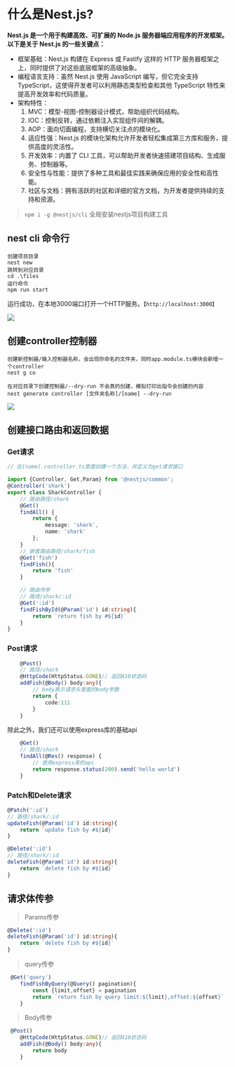 # 什么是Nest.js?

**Nest.js 是一个用于构建高效、可扩展的 Node.js 服务器端应用程序的开发框架。以下是关于 Nest.js 的一些关键点：**

- 框架基础：Nest.js 构建在 Express 或 Fastify 这样的 HTTP 服务器框架之上，同时提供了对这些底层框架的高级抽象。
- 编程语言支持：虽然 Nest.js 使用 JavaScript 编写，但它完全支持 TypeScript，这使得开发者可以利用静态类型检查和其他 TypeScript 特性来提高开发效率和代码质量。
- 架构特性：
  1. MVC：模型-视图-控制器设计模式，帮助组织代码结构。
  2. IOC：控制反转，通过依赖注入实现组件间的解耦。
  3. AOP：面向切面编程，支持横切关注点的模块化。
  4. 适应性强：Nest.js 的模块化架构允许开发者轻松集成第三方库和服务，提供高度的灵活性。
  5. 开发效率：内置了 CLI 工具，可以帮助开发者快速搭建项目结构、生成服务、控制器等。
  6. 安全性与性能：提供了多种工具和最佳实践来确保应用的安全性和高性能。
  7. 社区与文档：拥有活跃的社区和详细的官方文档，为开发者提供持续的支持和资源。

> `npm i -g @nestjs/cli`  全局安装nestjs项目构建工具

## nest cli 命令行

```shell
创建项目目录
nest new
跳转到对应目录
cd .\files
运行命令
npm run start
```

运行成功，在本地3000端口打开一个HTTP服务。`【http://localhost:3000】`

![](//images.weserv.nl/?url=https://cdn.jsdelivr.net/gh/ZHEGUO6/image/img/202411011457363.png)

## 创建controller控制器

```shell
创建新控制器/输入控制器名称，会出现你命名的文件夹，同时app.module.ts模块会新增一个controller
nest g co
```

```
在对应目录下创建控制器/--dry-run 不会真的创建，模拟打印出指令会创建的内容
nest generate controller [文件夹名称]/[name] --dry-run
```

![](//images.weserv.nl/?url=https://cdn.jsdelivr.net/gh/ZHEGUO6/image/img/202411011524891.png)

## 创建接口路由和返回数据

###     Get请求

```typescript
// 在[name].controller.ts里面创建一个方法，并定义为get请求接口

import {Controller, Get,Param} from '@nestjs/common';
@Controller('shark')
export class SharkController {
    // 路由路径/shark
    @Get()
    findAll() {
        return {
            message: 'shark',
            name: 'shark'
        };
    }
    // 嵌套路由路径/shark/fish
    @Get('fish')
    findFish(){
        return 'fish'
    }

    // 路由传参
    // 路径/shark/:id
    @Get(':id')
    findFishById(@Param('id') id:string){
        return `return fish by #${id}`
    }
}
```

### Post请求

```typescript
  	@Post()
	// 路径/shark
    @HttpCode(HttpStatus.GONE)// 返回410状态码
    addFish(@Body() body:any){
        // body表示请求头里面的body参数
        return {
            code:111
        }
    }
```

除此之外，我们还可以使用express库的基础api

```typescript
    @Get()
	// 路径/shark
    findAll(@Res() response) {
        // 使用express库的api
        return response.status(200).send('hello world')
    }
```

### Patch和Delete请求

```typescript
@Patch(':id')
// 路径/shark/:id
updateFish(@Param('id') id:string){
    return `update fish by #${id}`
}

@Delete(':id')
// 路径/shark/:id
deleteFish(@Param('id') id:string){
    return `delete fish by #${id}`
}
```

## 请求体传参

> Params传参

```typescript
@Delete(':id')
deleteFish(@Param('id') id:string){
    return `delete fish by #${id}`
}
```

> query传参

```typescript
 @Get('query')
    findFishByQuery(@Query() pagination){
        const {limit,offset} = pagination
        return `return fish by query limit:${limit},offset:${offset}`
    }
```

> Body传参

```typescript
 @Post()
    @HttpCode(HttpStatus.GONE)// 返回410状态码
    addFish(@Body() body:any){
        return body
    }
```

